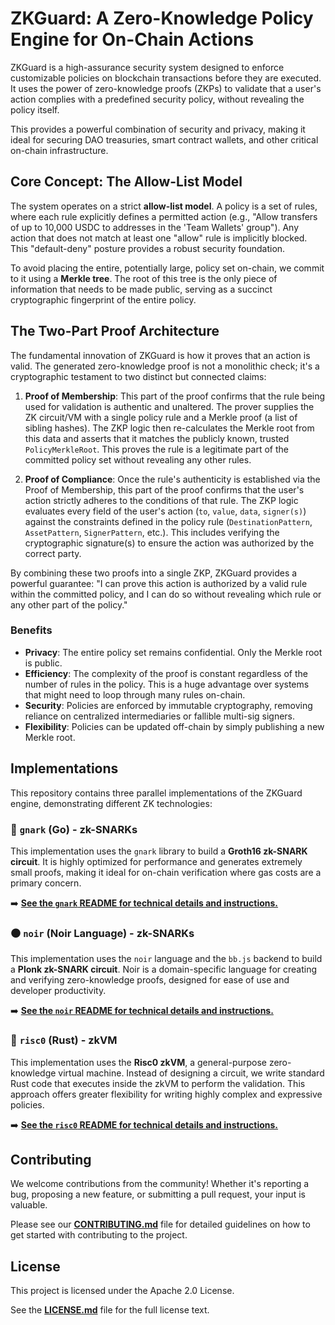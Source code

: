 # ZKGuard: A Zero-Knowledge Policy Engine for On-Chain Actions

ZKGuard is a high-assurance security system designed to enforce customizable policies on blockchain transactions before they are executed. It uses the power of zero-knowledge proofs (ZKPs) to validate that a user's action complies with a predefined security policy, without revealing the policy itself.

This provides a powerful combination of security and privacy, making it ideal for securing DAO treasuries, smart contract wallets, and other critical on-chain infrastructure.

## Core Concept: The Allow-List Model

The system operates on a strict **allow-list model**. A policy is a set of rules, where each rule explicitly defines a permitted action (e.g., "Allow transfers of up to 10,000 USDC to addresses in the 'Team Wallets' group"). Any action that does not match at least one "allow" rule is implicitly blocked. This "default-deny" posture provides a robust security foundation.

To avoid placing the entire, potentially large, policy set on-chain, we commit to it using a **Merkle tree**. The root of this tree is the only piece of information that needs to be made public, serving as a succinct cryptographic fingerprint of the entire policy.

## The Two-Part Proof Architecture

The fundamental innovation of ZKGuard is how it proves that an action is valid. The generated zero-knowledge proof is not a monolithic check; it's a cryptographic testament to two distinct but connected claims:

1.  **Proof of Membership**: This part of the proof confirms that the rule being used for validation is authentic and unaltered. The prover supplies the ZK circuit/VM with a single policy rule and a Merkle proof (a list of sibling hashes). The ZKP logic then re-calculates the Merkle root from this data and asserts that it matches the publicly known, trusted `PolicyMerkleRoot`. This proves the rule is a legitimate part of the committed policy set without revealing any other rules.

2.  **Proof of Compliance**: Once the rule's authenticity is established via the Proof of Membership, this part of the proof confirms that the user's action strictly adheres to the conditions of that rule. The ZKP logic evaluates every field of the user's action (`to`, `value`, `data`, `signer(s)`) against the constraints defined in the policy rule (`DestinationPattern`, `AssetPattern`, `SignerPattern`, etc.). This includes verifying the cryptographic signature(s) to ensure the action was authorized by the correct party.

By combining these two proofs into a single ZKP, ZKGuard provides a powerful guarantee: "I can prove this action is authorized by a valid rule within the committed policy, and I can do so without revealing which rule or any other part of the policy."

### Benefits
* **Privacy**: The entire policy set remains confidential. Only the Merkle root is public.
* **Efficiency**: The complexity of the proof is constant regardless of the number of rules in the policy. This is a huge advantage over systems that might need to loop through many rules on-chain.
* **Security**: Policies are enforced by immutable cryptography, removing reliance on centralized intermediaries or fallible multi-sig signers.
* **Flexibility**: Policies can be updated off-chain by simply publishing a new Merkle root.

## Implementations

This repository contains three parallel implementations of the ZKGuard engine, demonstrating different ZK technologies:

### 🔵 `gnark` (Go) - zk-SNARKs
This implementation uses the `gnark` library to build a **Groth16 zk-SNARK circuit**. It is highly optimized for performance and generates extremely small proofs, making it ideal for on-chain verification where gas costs are a primary concern.

➡️ **[See the `gnark` README for technical details and instructions.](./gnark/README.md)**

### ⚫️ `noir` (Noir Language) - zk-SNARKs
This implementation uses the `noir` language and the `bb.js` backend to build a **Plonk zk-SNARK circuit**. Noir is a domain-specific language for creating and verifying zero-knowledge proofs, designed for ease of use and developer productivity.

➡️ **[See the `noir` README for technical details and instructions.](./noir/README.md)**



### 🔴 `risc0` (Rust) - zkVM
This implementation uses the **Risc0 zkVM**, a general-purpose zero-knowledge virtual machine. Instead of designing a circuit, we write standard Rust code that executes inside the zkVM to perform the validation. This approach offers greater flexibility for writing highly complex and expressive policies.

➡️ **[See the `risc0` README for technical details and instructions.](./risc0/README.md)**

## Contributing

We welcome contributions from the community! Whether it's reporting a bug, proposing a new feature, or submitting a pull request, your input is valuable.

Please see our **[CONTRIBUTING.md](./CONTRIBUTING.md)** file for detailed guidelines on how to get started with contributing to the project.

## License

This project is licensed under the Apache 2.0 License.

See the **[LICENSE.md](./LICENSE.md)** file for the full license text.
